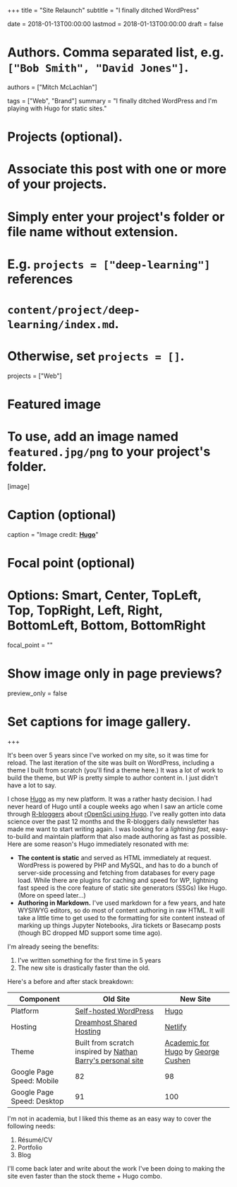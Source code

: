 +++
title = "Site Relaunch"
subtitle = "I finally ditched WordPress"

date = 2018-01-13T00:00:00
lastmod = 2018-01-13T00:00:00
draft = false

# Authors. Comma separated list, e.g. `["Bob Smith", "David Jones"]`.
authors = ["Mitch McLachlan"]

tags = ["Web", "Brand"]
summary = "I finally ditched WordPress and I'm playing with Hugo for static sites."

# Projects (optional).
#   Associate this post with one or more of your projects.
#   Simply enter your project's folder or file name without extension.
#   E.g. `projects = ["deep-learning"]` references
#   `content/project/deep-learning/index.md`.
#   Otherwise, set `projects = []`.
projects = ["Web"]

# Featured image
# To use, add an image named `featured.jpg/png` to your project's folder.
[image]
  # Caption (optional)
  caption = "Image credit: [**Hugo**](https://gohugo.io/)"

  # Focal point (optional)
  # Options: Smart, Center, TopLeft, Top, TopRight, Left, Right, BottomLeft, Bottom, BottomRight
  focal_point = ""

  # Show image only in page previews?
  preview_only = false

# Set captions for image gallery.

+++

It's been over 5 years since I've worked on my site, so it was time for reload. The last iteration of the site was built on WordPress, including a theme I built from scratch (you'll find a theme here.) It was a lot of work to build the theme, but WP is pretty simple to author content in. I just didn't have a lot to say.

I chose [Hugo](https://gohugo.io/) as my new platform. It was a rather hasty decision. I had never  heard of Hugo until a couple weeks ago when I saw an article come through [R-bloggers](https://www.r-bloggers.com/) about [rOpenSci using Hugo](https://ropensci.org/technotes/2019/01/09/hugo/). I've really gotten into data science over the past 12 months and the R-bloggers daily newsletter has made me want to start writing again. I was looking for a _lightning fast_, easy-to-build and maintain platform that also made authoring as fast as possible. Here are some reason's Hugo immediately resonated with me:

* **The content is static** and served as HTML immediately at request. WordPress is powered by PHP and MySQL, and has to do a bunch of server-side processing and fetching from databases for every page load. While there are plugins for caching and speed for WP, lightning fast speed is the core feature of static site generators (SSGs) like Hugo. (More on speed later...)
* **Authoring in Markdown.** I've used markdown for a few years, and hate WYSIWYG editors, so do most of content authoring in raw HTML. It will take a little time to get used to the formatting for site content instead of marking up things Jupyter Notebooks, Jira tickets or Basecamp posts (though BC dropped MD support some time ago).

I'm already seeing the benefits:

1. I've written something for the first time in 5 years
1. The new site is drastically faster than the old.

Here's a before and after stack breakdown:

|Component|Old Site|New Site|
|---|---|---|
|Platform|[Self-hosted WordPress](https://wordpress.org/)|[Hugo](https://gohugo.io/)|
|Hosting|[Dreamhost Shared Hosting](https://www.dreamhost.com/hosting/shared/)|[Netlify](https://www.netlify.com/)|
|Theme|Built from scratch inspired by [Nathan Barry's personal site](https://nathanbarry.com/)|[Academic for Hugo](https://themes.gohugo.io/academic/) by [George Cushen](https://georgecushen.com/)|
|Google Page Speed: Mobile|82|98|
|Google Page Speed: Desktop|91|100|

I'm not in academia, but I liked this theme as an easy way to cover the following needs:

1. Résumé/CV
1. Portfolio
1. Blog

I'll come back later and write about the work I've been doing to making the site even faster than the stock theme + Hugo combo.
